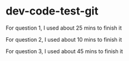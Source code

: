 # dev-code-test-git

For question 1, I used about 25 mins to finish it

For question 2, I used about 10 mins to finish it

For question 3, I used about 45 mins to finish it
